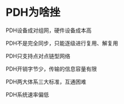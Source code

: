# PDH为啥挫

PDH设备成对组网，硬件设备成本高

PDH不是完全同步，只能逐级进行复用、解复用

PDH只支持点对点链型网络

PDH开销字节少，传输的信息容量有限

PDH两大体系三大标准，互通困难

PDH系统速率偏低


